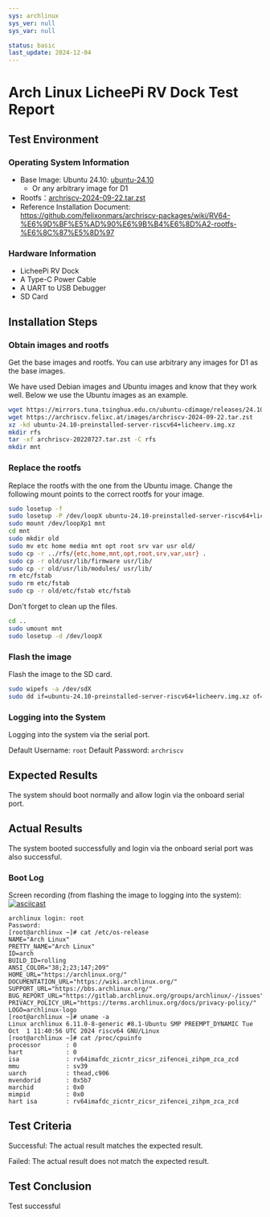 ```yaml
---
sys: archlinux
sys_ver: null
sys_var: null

status: basic
last_update: 2024-12-04
---
```


# Arch Linux LicheePi RV Dock Test Report

## Test Environment

### Operating System Information

- Base Image: Ubuntu 24.10: [ubuntu-24.10](https://ubuntu.com/download/risc-v)
  - Or any arbitrary image for D1
- Rootfs：[archriscv-2024-09-22.tar.zst](https://archriscv.felixc.at/images/archriscv-2024-09-22.tar.zst)
- Reference Installation Document: https://github.com/felixonmars/archriscv-packages/wiki/RV64-%E6%9D%BF%E5%AD%90%E6%9B%B4%E6%8D%A2-rootfs-%E6%8C%87%E5%8D%97

### Hardware Information

- LicheePi RV Dock
- A Type-C Power Cable
- A UART to USB Debugger
- SD Card

## Installation Steps

### Obtain images and rootfs

Get the base images and rootfs. You can use arbitrary any images for D1 as the base images.

We have used Debian images and Ubuntu images and know that they work well. Below we use the Ubuntu images as an example.

```bash
wget https://mirrors.tuna.tsinghua.edu.cn/ubuntu-cdimage/releases/24.10/release/ubuntu-24.10-preinstalled-server-riscv64%2Blicheerv.img.xz
wget https://archriscv.felixc.at/images/archriscv-2024-09-22.tar.zst
xz -kd ubuntu-24.10-preinstalled-server-riscv64+licheerv.img.xz
mkdir rfs
tar -xf archriscv-20220727.tar.zst -C rfs
mkdir mnt
```

### Replace the rootfs

Replace the rootfs with the one from the Ubuntu image. Change the following mount points to the correct rootfs for your image.

```bash
sudo losetup -f
sudo losetup -P /dev/loopX ubuntu-24.10-preinstalled-server-riscv64+licheerv.img
sudo mount /dev/loopXp1 mnt
cd mnt
sudo mkdir old
sudo mv etc home media mnt opt root srv var usr old/
sudo cp -r ../rfs/{etc,home,mnt,opt,root,srv,var,usr} .
sudo cp -r old/usr/lib/firmware usr/lib/
sudo cp -r old/usr/lib/modules/ usr/lib/
rm etc/fstab
sudo rm etc/fstab
sudo cp -r old/etc/fstab etc/fstab
```

Don't forget to clean up the files.

```bash
cd ..
sudo umount mnt
sudo losetup -d /dev/loopX
```

### Flash the image

Flash the image to the SD card.

```bash
sudo wipefs -a /dev/sdX
sudo dd if=ubuntu-24.10-preinstalled-server-riscv64+licheerv.img.xz of=/dev/sdX bs=4M status=progress
```

### Logging into the System

Logging into the system via the serial port.

Default Username: `root`
Default Password: `archriscv`

## Expected Results

The system should boot normally and allow login via the onboard serial port.

## Actual Results

The system booted successfully and login via the onboard serial port was also successful.

### Boot Log

Screen recording (from flashing the image to logging into the system):
[![asciicast](https://asciinema.org/a/G3j3MjoOZ8rcTD28kfMLDao6a.svg)](https://asciinema.org/a/G3j3MjoOZ8rcTD28kfMLDao6a)

```log
archlinux login: root
Password: 
[root@archlinux ~]# cat /etc/os-release 
NAME="Arch Linux"
PRETTY_NAME="Arch Linux"
ID=arch
BUILD_ID=rolling
ANSI_COLOR="38;2;23;147;209"
HOME_URL="https://archlinux.org/"
DOCUMENTATION_URL="https://wiki.archlinux.org/"
SUPPORT_URL="https://bbs.archlinux.org/"
BUG_REPORT_URL="https://gitlab.archlinux.org/groups/archlinux/-/issues"
PRIVACY_POLICY_URL="https://terms.archlinux.org/docs/privacy-policy/"
LOGO=archlinux-logo
[root@archlinux ~]# uname -a
Linux archlinux 6.11.0-8-generic #8.1-Ubuntu SMP PREEMPT_DYNAMIC Tue Oct  1 11:40:56 UTC 2024 riscv64 GNU/Linux
[root@archlinux ~]# cat /proc/cpuinfo 
processor       : 0
hart            : 0
isa             : rv64imafdc_zicntr_zicsr_zifencei_zihpm_zca_zcd
mmu             : sv39
uarch           : thead,c906
mvendorid       : 0x5b7
marchid         : 0x0
mimpid          : 0x0
hart isa        : rv64imafdc_zicntr_zicsr_zifencei_zihpm_zca_zcd
```

## Test Criteria

Successful: The actual result matches the expected result.

Failed: The actual result does not match the expected result.

## Test Conclusion

Test successful
